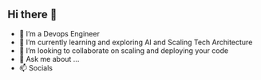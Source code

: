 ## Hi there 👋


- 🔭 I’m a Devops Engineer
- 🌱 I’m currently learning and exploring AI and Scaling Tech Architecture 
- 👯 I’m looking to collaborate on scaling and deploying your code
- 💬 Ask me about ...
- 📫 Socials 
